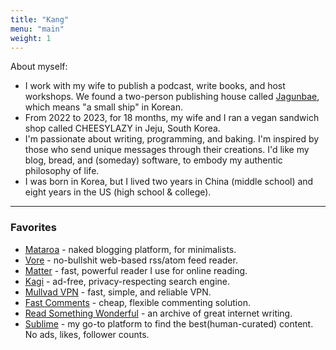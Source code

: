 ```yaml
---
title: "Kang"
menu: "main"
weight: 1
---
```

About myself:
- I work with my wife to publish a podcast, write books, and host workshops. We found a two-person publishing house called [Jagunbae](https://en.jagunbae.com/), which means "a small ship" in Korean.
- From 2022 to 2023, for 18 months, my wife and I ran a vegan sandwich shop called CHEESYLAZY in Jeju, South Korea.
- I'm passionate about writing, programming, and baking. I'm inspired by those who send unique messages through their creations. I'd like my blog, bread, and (someday) software, to embody my authentic philosophy of life.
- I was born in Korea, but I lived two years in China (middle school) and eight years in the US (high school & college).

---

### Favorites
- [Mataroa](https://mataroa.blog) - naked blogging platform, for minimalists.
- [Vore](https://vore.website/kang) - no-bullshit web-based rss/atom feed reader.
- [Matter](https://hq.getmatter.com/) - fast, powerful reader I use for online reading.
- [Kagi](https://kagi.com/) - ad-free, privacy-respecting search engine.
- [Mullvad VPN](https://mullvad.net/en) - fast, simple, and reliable VPN.
- [Fast Comments](https://fastcomments.com/) - cheap, flexible commenting solution.
- [Read Something Wonderful](https://readsomethingwonderful.com) - an archive of great internet writing.
- [Sublime](https://sublime.app/kang) - my go-to platform to find the best(human-curated) content. No ads, likes, follower counts.
